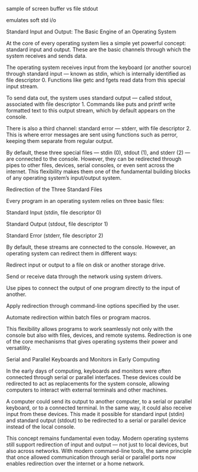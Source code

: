 sample of screen buffer vs file stdout

emulates soft std i/o

Standard Input and Output: The Basic Engine of an Operating System

At the core of every operating system lies a simple yet powerful concept: standard input and output. These are the basic channels through which the system receives and sends data.

The operating system receives input from the keyboard (or another source) through standard input — known as stdin, which is internally identified as file descriptor 0. Functions like getc and fgets read data from this special input stream.

To send data out, the system uses standard output — called stdout, associated with file descriptor 1. Commands like puts and printf write formatted text to this output stream, which by default appears on the console.

There is also a third channel: standard error — stderr, with file descriptor 2. This is where error messages are sent using functions such as perror, keeping them separate from regular output.

By default, these three special files — stdin (0), stdout (1), and stderr (2) — are connected to the console. However, they can be redirected through pipes to other files, devices, serial consoles, or even sent across the internet. This flexibility makes them one of the fundamental building blocks of any operating system’s input/output system.

Redirection of the Three Standard Files

Every program in an operating system relies on three basic files:

Standard Input (stdin, file descriptor 0)

Standard Output (stdout, file descriptor 1)

Standard Error (stderr, file descriptor 2)


By default, these streams are connected to the console. However, an operating system can redirect them in different ways:

Redirect input or output to a file on disk or another storage drive.

Send or receive data through the network using system drivers.

Use pipes to connect the output of one program directly to the input of another.

Apply redirection through command-line options specified by the user.

Automate redirection within batch files or program macros.


This flexibility allows programs to work seamlessly not only with the console but also with files, devices, and remote systems. Redirection is one of the core mechanisms that gives operating systems their power and versatility.

Serial and Parallel Keyboards and Monitors in Early Computing

In the early days of computing, keyboards and monitors were often connected through serial or parallel interfaces. These devices could be redirected to act as replacements for the system console, allowing computers to interact with external terminals and other machines.

A computer could send its output to another computer, to a serial or parallel keyboard, or to a connected terminal. In the same way, it could also receive input from these devices. This made it possible for standard input (stdin) and standard output (stdout) to be redirected to a serial or parallel device instead of the local console.

This concept remains fundamental even today. Modern operating systems still support redirection of input and output — not just to local devices, but also across networks. With modern command-line tools, the same principle that once allowed communication through serial or parallel ports now enables redirection over the internet or a home network.

